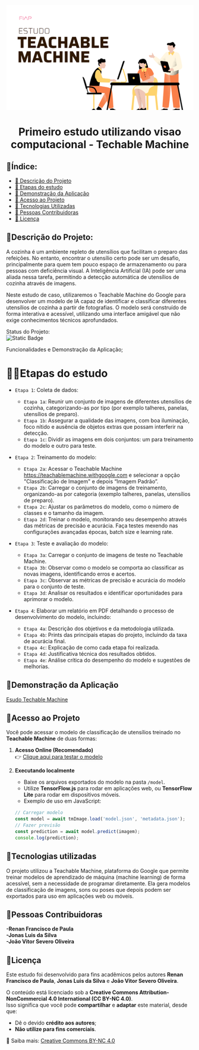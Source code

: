 ![alt text](image.png)
<h1 align="center"> Primeiro estudo utilizando visao computacional - Techable Machine</h1>

## 📌Índice:

- [📌 Descrição do Projeto](#-descrição-do-projeto)
- [📌 Etapas do estudo](#hammeretapas-do-estudo)
- [📌 Demonstração da Aplicação](#-demonstração-da-aplicação)
- [📌 Acesso ao Projeto](#-acesso-ao-projeto)
- [📌 Tecnologias Utilizadas](#-tecnologias-utilizadas)
- [📌 Pessoas Contribuidoras](#-pessoas-contribuidoras)
- [📌 Licença](#-licença)
  
## 📌Descrição do Projeto:
A cozinha é um ambiente repleto de utensílios que facilitam o preparo das refeições. No entanto, encontrar o utensílio certo pode ser um desafio, principalmente para quem tem pouco espaço de armazenamento ou para pessoas com deficiência visual. A Inteligência Artificial (IA) pode ser uma aliada nessa tarefa, permitindo a detecção automática de utensílios de cozinha através de imagens.

Neste estudo de caso, utilizaremos o Teachable Machine do Google para desenvolver um modelo de IA capaz de identificar e classificar diferentes utensílios de cozinha a partir de fotografias. O modelo será construído de forma interativa e acessível, utilizando uma interface amigável que não exige conhecimentos técnicos aprofundados.

Status do Projeto:<br>
![Static Badge](https://img.shields.io/badge/Status-Finished-green)

Funcionalidades e Demonstração da Aplicação;
# :hammer:📌Etapas do estudo
- `Etapa 1`: Coleta de dados:

    - `Etapa 1a`: Reunir um conjunto de imagens de diferentes utensílios de cozinha, categorizando-as por tipo (por exemplo talheres, panelas, utensílios de preparo).
    - `Etapa 1b`: Assegurar a qualidade das imagens, com boa iluminação, foco nítido e ausência de objetos extras que possam interferir na detecção.
    - `Etapa 1c`: Dividir as imagens em dois conjuntos: um para treinamento do modelo e outro para teste.

- `Etapa 2`: Treinamento do modelo:

    - `Etapa 2a`: Acessar o Teachable Machine <https://teachablemachine.withgoogle.com> e selecionar a opção "Classificação de Imagem" e depois “Imagem Padrão”.
    - `Etapa 2b`: Carregar o conjunto de imagens de treinamento, organizando-as por categoria (exemplo talheres, panelas, utensílios de preparo).
    - `Etapa 2c`: Ajustar os parâmetros do modelo, como o número de classes e o tamanho da imagem.
    - `Etapa 2d`: Treinar o modelo, monitorando seu desempenho através das métricas de precisão e acurácia. Faça testes mexendo nas configurações avançadas épocas, batch size e learning rate.

- `Etapa 3`: Teste e avaliação do modelo:

    - `Etapa 3a`: Carregar o conjunto de imagens de teste no Teachable Machine.
    - `Etapa 3b`: Observar como o modelo se comporta ao classificar as novas imagens, identificando erros e acertos.
    - `Etapa 3c`: Observar as métricas de precisão e acurácia do modelo para o conjunto de teste.
    - `Etapa 3d`: Analisar os resultados e identificar oportunidades para aprimorar o modelo.


- `Etapa 4`: Elaborar um relatório em PDF detalhando o processo de desenvolvimento do modelo, incluindo:

     - `Etapa 4a`: Descrição dos objetivos e da metodologia utilizada.
     - `Etapa 4b`: Prints das principais etapas do projeto, incluindo da taxa de acurácia final.
     - `Etapa 4c`: Explicação de como cada etapa foi realizada.
     - `Etapa 4d`: Justificativa técnica dos resultados obtidos.
     - `Etapa 4e`: Análise crítica do desempenho do modelo e sugestões de melhorias.

## 📌Demonstração da Aplicação
[Esudo Techable Machine](Estudo-Teachable-Machine/TechableMachine.pdf)

## 📌Acesso ao Projeto
Você pode acessar o modelo de classificação de utensílios treinado no **Teachable Machine** de duas formas:

1. **Acesso Online (Recomendado)**  
   👉 [Clique aqui para testar o modelo](LINK_DO_MODELO)  

2. **Executando localmente**  
   - Baixe os arquivos exportados do modelo na pasta `/model`.  
   - Utilize **TensorFlow.js** para rodar em aplicações web, ou **TensorFlow Lite** para rodar em dispositivos móveis.  
   - Exemplo de uso em JavaScript:  

   ```javascript
   // Carregar modelo
   const model = await tmImage.load('model.json', 'metadata.json');
   // Fazer previsão
   const prediction = await model.predict(imagem);
   console.log(prediction);

## 📌Tecnologias utilizadas
O projeto utilizou a Teachable Machine, plataforma do Google que permite treinar modelos de aprendizado de máquina (machine learning) de forma acessível, sem a necessidade de programar diretamente. Ela gera modelos de classificação de imagens, sons ou poses que depois podem ser exportados para uso em aplicações web ou móveis.

## 📌Pessoas Contribuidoras
**-Renan Francisco de Paula**<br>
**-Jonas Luis da Silva**<br>
**-João Vitor Severo Oliveira**

## 📌Licença
Este estudo foi desenvolvido para fins acadêmicos pelos autores **Renan Francisco de Paula**, **Jonas Luis da Silva** e **João Vitor Severo Oliveira**.  

O conteúdo está licenciado sob a **Creative Commons Attribution-NonCommercial 4.0 International (CC BY-NC 4.0)**.  
Isso significa que você pode **compartilhar** e **adaptar** este material, desde que:  
- Dê o devido **crédito aos autores**;  
- **Não utilize para fins comerciais**.  

🔗 Saiba mais: [Creative Commons BY-NC 4.0](https://creativecommons.org/licenses/by-nc/4.0/)
